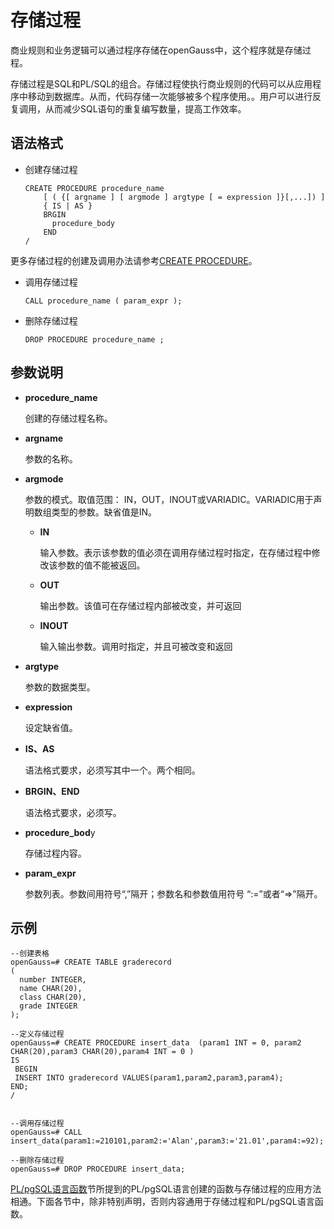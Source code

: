 # 存储过程

商业规则和业务逻辑可以通过程序存储在openGauss中，这个程序就是存储过程。

存储过程是SQL和PL/SQL的组合。存储过程使执行商业规则的代码可以从应用程序中移动到数据库。从而，代码存储一次能够被多个程序使用。。用户可以进行反复调用，从而减少SQL语句的重复编写数量，提高工作效率。

## 语法格式<a name="zh-cn_topic_0283136646_zh-cn_topic_0237122110_zh-cn_topic_0059778640_sbee45c05d759429e9b8cb27ddd67bd30"></a>

- 创建存储过程

  ```
  CREATE PROCEDURE procedure_name
      [ ( {[ argname ] [ argmode ] argtype [ = expression ]}[,...]) ]
      { IS | AS } 
      BRGIN
        procedure_body
      END
  /
  ```

更多存储过程的创建及调用办法请参考[CREATE PROCEDURE](CREATE-PROCEDURE.md)。


- 调用存储过程

  ```
  CALL procedure_name ( param_expr );
  ```


- 删除存储过程

  ```
  DROP PROCEDURE procedure_name ;
  ```


## 参数说明<a name="zh-cn_topic_0283136646_zh-cn_topic_0237122110_zh-cn_topic_0059778640_scd93d84d9e624b5e831d78d47a830ca4"></a>

- **procedure\_name**

  创建的存储过程名称。

- **argname**

  参数的名称。

- **argmode**

  参数的模式。取值范围： IN，OUT，INOUT或VARIADIC。VARIADIC用于声明数组类型的参数。缺省值是IN。

  - **IN**

    输入参数。表示该参数的值必须在调用存储过程时指定，在存储过程中修改该参数的值不能被返回。

  - **OUT**

    输出参数。该值可在存储过程内部被改变，并可返回

  - **INOUT**

    输入输出参数。调用时指定，并且可被改变和返回


- **argtype**

  参数的数据类型。

- **expression**

  设定缺省值。

- **IS、AS**

  语法格式要求，必须写其中一个。两个相同。

- **BRGIN、END**

  语法格式要求，必须写。

- **procedure\_bod**y

  存储过程内容。

- **param\_expr**

  参数列表。参数间用符号“,”隔开；参数名和参数值用符号 “:=”或者“=\>”隔开。


## 示例<a name="zh-cn_topic_0283136560_zh-cn_topic_0237122104_zh-cn_topic_0059778837_scc61c5d3cc3e48c1a1ef323652dda821"></a>

```
--创建表格
openGauss=# CREATE TABLE graderecord  
(  
  number INTEGER,  
  name CHAR(20),  
  class CHAR(20),  
  grade INTEGER
);

--定义存储过程
openGauss=# CREATE PROCEDURE insert_data  (param1 INT = 0, param2 CHAR(20),param3 CHAR(20),param4 INT = 0 ) 
IS
 BEGIN 
 INSERT INTO graderecord VALUES(param1,param2,param3,param4);  
END;
/


--调用存储过程
openGauss=# CALL  insert_data(param1:=210101,param2:='Alan',param3:='21.01',param4:=92);

--删除存储过程
openGauss=# DROP PROCEDURE insert_data;
```

[PL/pgSQL语言函数](PL-pgSQL语言函数.md)节所提到的PL/pgSQL语言创建的函数与存储过程的应用方法相通。下面各节中，除非特别声明，否则内容通用于存储过程和PL/pgSQL语言函数。

